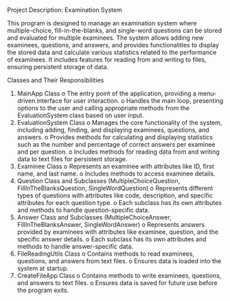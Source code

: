 Project Description: Examination System

This program is designed to manage an examination system where multiple-choice, fill-in-the-blanks, and single-word questions can be stored and evaluated for multiple examinees. The system allows adding new examinees, questions, and answers, and provides functionalities to display the stored data and calculate various statistics related to the performance of examinees. It includes features for reading from and writing to files, ensuring persistent storage of data.

Classes and Their Responsibilities
1.	MainApp Class
o	The entry point of the application, providing a menu-driven interface for user interaction.
o	Handles the main loop, presenting options to the user and calling appropriate methods from the EvaluationSystem class based on user input.
2.	EvaluationSystem Class
o	Manages the core functionality of the system, including adding, finding, and displaying examinees, questions, and answers.
o	Provides methods for calculating and displaying statistics such as the number and percentage of correct answers per examinee and per question.
o	Includes methods for reading data from and writing data to text files for persistent storage.
3.	Examinee Class
o	Represents an examinee with attributes like ID, first name, and last name.
o	Includes methods to access examinee details.
4.	Question Class and Subclasses (MultipleChoiceQuestion, FillInTheBlanksQuestion, SingleWordQuestion)
o	Represents different types of questions with attributes like code, description, and specific attributes for each question type.
o	Each subclass has its own attributes and methods to handle question-specific data.
5.	Answer Class and Subclasses (MultipleChoiceAnswer, FillInTheBlanksAnswer, SingleWordAnswer)
o	Represents answers provided by examinees with attributes like examinee, question, and the specific answer details.
o	Each subclass has its own attributes and methods to handle answer-specific data.
6.	FileReadingUtils Class
o	Contains methods to read examinees, questions, and answers from text files.
o	Ensures data is loaded into the system at startup.
7.	CreateFileApp Class
o	Contains methods to write examinees, questions, and answers to text files.
o	Ensures data is saved for future use before the program exits.
